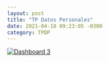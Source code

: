 ```yaml
---
layout: post
title: "TP Datos Personales"
date: 2021-04-18 09:23:05 -0300
category: TPDP
---
```


<html>
<head>
  <meta charset="utf-8">
  <meta name="viewport" content="width=device-width">
  <title>TP Datos Personales</title>
</head>
<body>
 <div class='tableauPlaceholder' id='viz1618781468951' style='position: relative'><noscript><a href='#'><img alt='Dashboard 3 ' src='https:&#47;&#47;public.tableau.com&#47;static&#47;images&#47;TP&#47;TPDatosPersonalesSki&#47;Dashboard3&#47;1_rss.png' style='border: none' /></a></noscript><object class='tableauViz'  style='display:none;'><param name='host_url' value='https%3A%2F%2Fpublic.tableau.com%2F' /> <param name='embed_code_version' value='3' /> <param name='site_root' value='' /><param name='name' value='TPDatosPersonalesSki&#47;Dashboard3' /><param name='tabs' value='no' /><param name='toolbar' value='yes' /><param name='static_image' value='https:&#47;&#47;public.tableau.com&#47;static&#47;images&#47;TP&#47;TPDatosPersonalesSki&#47;Dashboard3&#47;1.png' /> <param name='animate_transition' value='yes' /><param name='display_static_image' value='yes' /><param name='display_spinner' value='yes' /><param name='display_overlay' value='yes' /><param name='display_count' value='yes' /><param name='language' value='en-GB' /></object></div>                <script type='text/javascript'>                    var divElement = document.getElementById('viz1618781468951');                    var vizElement = divElement.getElementsByTagName('object')[0];                    if ( divElement.offsetWidth > 800 ) { vizElement.style.width='1000px';vizElement.style.height='2550px';} else if ( divElement.offsetWidth > 500 ) { vizElement.style.width='1000px';vizElement.style.height='2550px';} else { vizElement.style.width='100%';vizElement.style.height='2550px';}                     var scriptElement = document.createElement('script');                    scriptElement.src = 'https://public.tableau.com/javascripts/api/viz_v1.js';                    vizElement.parentNode.insertBefore(scriptElement, vizElement);                </script>
</body>
</html>
